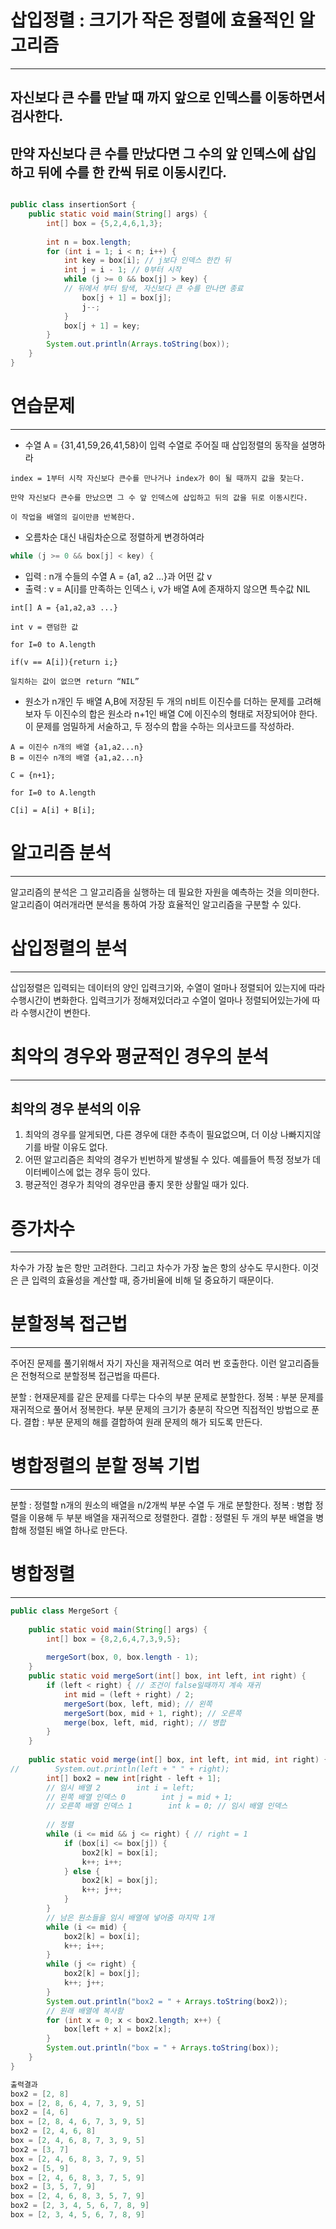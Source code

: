 
# 삽입정렬 : 크기가 작은 정렬에 효율적인 알고리즘
-----------------------
## 자신보다 큰 수를 만날 때 까지 앞으로 인덱스를 이동하면서 검사한다.
## 만약 자신보다 큰 수를 만났다면 그 수의 앞 인덱스에 삽입하고 뒤에 수를 한 칸씩 뒤로 이동시킨다.

```java

public class insertionSort {  
    public static void main(String[] args) {  
        int[] box = {5,2,4,6,1,3};  
  
        int n = box.length;  
        for (int i = 1; i < n; i++) {  
            int key = box[i]; // j보다 인덱스 한칸 뒤
            int j = i - 1; // 0부터 시작
            while (j >= 0 && box[j] > key) { 
            // 뒤에서 부터 탐색, 자신보다 큰 수를 만나면 종료
                box[j + 1] = box[j];
                j--;
            }  
            box[j + 1] = key; 
        }
        System.out.println(Arrays.toString(box));  
    }  
}

```

# 연습문제
---------------------
* 수열 A = {31,41,59,26,41,58}이 입력 수열로 주어질 때 삽입정렬의 동작을 설명하라
```
index = 1부터 시작 자신보다 큰수를 만나거나 index가 0이 될 때까지 값을 찾는다.

만약 자신보다 큰수를 만났으면 그 수 앞 인덱스에 삽입하고 뒤의 값을 뒤로 이동시킨다.

이 작업을 배열의 길이만큼 반복한다.
```
* 오름차순 대신 내림차순으로 정렬하게 변경하여라
``` java
while (j >= 0 && box[j] < key) { 
```
* 입력 : n개 수들의 수열 A = {a1, a2 ...}과 어떤 값 v
* 출력 : v = A[i]를 만족하는 인덱스 i, v가 배열 A에 존재하지 않으면 특수값 NIL
```
int[] A = {a1,a2,a3 ...}

int v = 랜덤한 값

for I=0 to A.length

if(v == A[i]){return i;}

일치하는 값이 없으면 return “NIL”
```

* 원소가 n개인 두 배열 A,B에 저장된 두 개의 n비트 이진수를 더하는 문제를 고려해 보자 두 이진수의 합은 원소라 n+1인 배열 C에 이진수의 형태로 저장되어야 한다. 이 문제를 엄밀하게 서술하고, 두 정수의 합을 수하는 의사코드를 작성하라.
```
A = 이진수 n개의 배열 {a1,a2...n}
B = 이진수 n개의 배열 {a1,a2...n}

C = {n+1};

for I=0 to A.length

C[i] = A[i] + B[i];
```

# 알고리즘 분석
--------------
알고리즘의 분석은 그 알고리즘을 실행하는 데 필요한 자원을 예측하는 것을 의미한다.
알고리즘이 여러개라면 분석을 통하여 가장 효율적인 알고리즘을 구분할 수 있다.

# 삽입정렬의 분석
--------------
삽입정렬은 입력되는 데이터의 양인 입력크기와, 수열이 얼마나 정렬되어 있는지에 따라 수행시간이 변화한다.
입력크기가 정해져있더라고 수열이 얼마나 정렬되어있는가에 따라 수행시간이 변한다.

# 최악의 경우와 평균적인 경우의 분석
------------
## 최악의 경우 분석의 이유

1. 최악의 경우를 알게되면, 다른 경우에 대한 추측이 필요없으며, 더 이상 나빠지지않기를 바랄 이유도 없다.
2. 어떤 알고리즘은 최악의 경우가 빈번하게 발생될 수 있다. 예를들어 특정 정보가 데이터베이스에 없는 경우 등이 있다.
3. 평균적인 경우가 최악의 경우만큼 좋지 못한 상활일 때가 있다.

# 증가차수
-------------
차수가 가장 높은 항만 고려한다. 그리고 차수가 가장 높은 항의 상수도 무시한다. 이것은 큰 입력의 효율성을 계산할 때, 증가비율에 비해 덜 중요하기 때문이다.

# 분할정복 접근법
------------
주어진 문제를 풀기위해서 자기 자신을 재귀적으로 여러 번 호출한다. 이런 알고리즘들은 전형적으로 분할정복 접근법을 따른다.

분할 : 현재문제를 같은 문제를 다루는 다수의 부분 문제로 분할한다.
정복 : 부분 문제를 재귀적으로 풀어서 정복한다. 부분 문제의 크기가 충분히 작으면 직접적인 방법으로 푼다.
결합 : 부분 문제의 해를 결합하여 원래 문제의 해가 되도록 만든다.

# 병합정렬의 분할 정복 기법
-------------
분할 : 정렬할 n개의 원소의 배열을 n/2개씩 부분 수열 두 개로 분할한다.
정복 : 병합 정렬을 이용해 두 부분 배열을 재귀적으로 정렬한다.
결합 : 정렬된 두 개의 부분 배열을 병합해 정렬된 배열 하나로 만든다.

# 병합정렬
----------
```java
public class MergeSort {  
  
    public static void main(String[] args) {  
        int[] box = {8,2,6,4,7,3,9,5};  
  
        mergeSort(box, 0, box.length - 1);  
    }  
    public static void mergeSort(int[] box, int left, int right) {  
        if (left < right) { // 조건이 false일때까지 계속 재귀  
            int mid = (left + right) / 2;  
            mergeSort(box, left, mid); // 왼쪽  
            mergeSort(box, mid + 1, right); // 오른쪽  
            merge(box, left, mid, right); // 병합  
        }  
    }  
  
    public static void merge(int[] box, int left, int mid, int right) {  
//        System.out.println(left + " " + right);  
        int[] box2 = new int[right - left + 1]; 
        // 임시 배열 2        int i = left; 
        // 왼쪽 배열 인덱스 0        int j = mid + 1; 
        // 오른쪽 배열 인덱스 1        int k = 0; // 임시 배열 인덱스  
  
        // 정렬  
        while (i <= mid && j <= right) { // right = 1  
            if (box[i] <= box[j]) {  
                box2[k] = box[i];  
                k++; i++;  
            } else {  
                box2[k] = box[j];  
                k++; j++;  
            }  
        }
        // 남은 원소들을 임시 배열에 넣어줌 마지막 1개  
        while (i <= mid) {  
            box2[k] = box[i];  
            k++; i++;  
        }  
        while (j <= right) {  
            box2[k] = box[j];  
            k++; j++;  
        }  
        System.out.println("box2 = " + Arrays.toString(box2));  
        // 원래 배열에 복사함  
        for (int x = 0; x < box2.length; x++) {  
            box[left + x] = box2[x];  
        }  
        System.out.println("box = " + Arrays.toString(box));  
    }  
}

출력결과
box2 = [2, 8]
box = [2, 8, 6, 4, 7, 3, 9, 5]
box2 = [4, 6]
box = [2, 8, 4, 6, 7, 3, 9, 5]
box2 = [2, 4, 6, 8]
box = [2, 4, 6, 8, 7, 3, 9, 5]
box2 = [3, 7]
box = [2, 4, 6, 8, 3, 7, 9, 5]
box2 = [5, 9]
box = [2, 4, 6, 8, 3, 7, 5, 9]
box2 = [3, 5, 7, 9]
box = [2, 4, 6, 8, 3, 5, 7, 9]
box2 = [2, 3, 4, 5, 6, 7, 8, 9]
box = [2, 3, 4, 5, 6, 7, 8, 9]
```